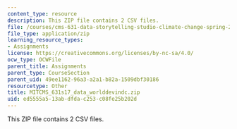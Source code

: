 ```yaml
---
content_type: resource
description: This ZIP file contains 2 CSV files.
file: /courses/cms-631-data-storytelling-studio-climate-change-spring-2017/ed5555a513abdfdac253c08fe25b202d_MITCMS_631s17_data_worlddevindc.zip
file_type: application/zip
learning_resource_types:
- Assignments
license: https://creativecommons.org/licenses/by-nc-sa/4.0/
ocw_type: OCWFile
parent_title: Assignments
parent_type: CourseSection
parent_uid: 49ee1162-96a3-a2a1-b82a-1509dbf30186
resourcetype: Other
title: MITCMS_631s17_data_worlddevindc.zip
uid: ed5555a5-13ab-dfda-c253-c08fe25b202d
---
```

This ZIP file contains 2 CSV files.